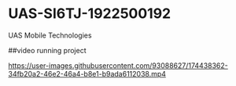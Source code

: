 # UAS-SI6TJ-1922500192
UAS Mobile Technologies

##video running project


https://user-images.githubusercontent.com/93088627/174438362-34fb20a2-46e2-46a4-b8e1-b9ada6112038.mp4

